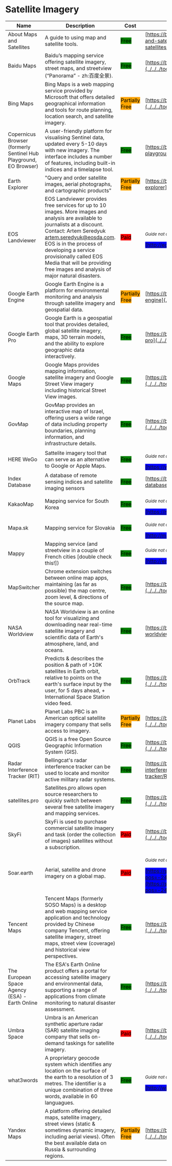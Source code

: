 # Satellite Imagery

| Name | Description | Cost | Tool Review and Guide |
| --- | --- | --- | --- |
| About Maps and Satellites | A guide to using map and satellite tools. | <mark style="background-color:green;">Free</mark> | [https://bellingcat.gitbook.io/toolkit/more/all-tools/about-maps-and-satellites](../../../tools/about-maps-and-satellites/README.md) |
| Baidu Maps | Baidu’s mapping service offering satellite imagery, street maps, and streetview (“Panorama” - zh:百度全景). | <mark style="background-color:green;">Free</mark> | [https://bellingcat.gitbook.io/toolkit/more/all-tools/baidu-maps](../../../tools/baidu-maps/README.md) |
| Bing Maps | Bing Maps is a web mapping service provided by Microsoft that offers detailed geographical information and tools for route planning, location search, and satellite imagery. | <mark style="background-color:orange;">Partially Free</mark> | [https://bellingcat.gitbook.io/toolkit/more/all-tools/bing-maps](../../../tools/bing-maps/README.md) |
| Copernicus Browser (formerly Sentinel Hub Playground, EO Browser) | A user-friendly platform for visualising Sentinel data, updated every 5-10 days with new imagery. The interface includes a number of features, including built-in indices and a timelapse tool. | <mark style="background-color:green;">Free</mark> | [https://bellingcat.gitbook.io/toolkit/more/all-tools/sentinal-hub-playground](../../../tools/sentinal-hub-playground/README.md) |
| Earth Explorer | "Query and order satellite images, aerial photographs, and cartographic products" | <mark style="background-color:orange;">Partially Free</mark> | [https://bellingcat.gitbook.io/toolkit/more/all-tools/earth-explorer](../../../tools/earth-explorer/README.md) |
| EOS Landviewer | EOS Landviewer provides free services for up to 10 images. More images and analysis are available to journalists at a discount. Contact: Artem Seredyuk artem.seredyuk@eosda.com. EOS is in the process of developing a service provisionally called EOS Media that will be providing free images and analysis of major natural disasters. | <mark style="background-color:red;">Paid</mark> | <p><sub><em>Guide not available</em></sub></p><mark style="background-color:blue;"> [http://eos.com/landviewer](http://eos.com/landviewer) </mark> |
| Google Earth Engine | Google Earth Engine is a platform for environmental monitoring and analysis through satellite imagery and geospatial data. | <mark style="background-color:orange;">Partially Free</mark> | [https://bellingcat.gitbook.io/toolkit/more/all-tools/google-earth-engine](../../../tools/google-earth-engine/README.md) |
| Google Earth Pro | Google Earth is a geospatial tool that provides detailed, global satellite imagery, maps, 3D terrain models, and the ability to explore geographic data interactively. | <mark style="background-color:green;">Free</mark> | [https://bellingcat.gitbook.io/toolkit/more/all-tools/google-earth-pro](../../../tools/google-earth-pro/README.md) |
| Google Maps | Google Maps provides mapping information, satellite imagery and Google Street View imagery including historical Street View images. | <mark style="background-color:green;">Free</mark> | [https://bellingcat.gitbook.io/toolkit/more/all-tools/google-maps](../../../tools/google-maps/README.md) |
| GovMap | GovMap provides an interactive map of Israel, offering users a wide range of data including property boundaries, planning information, and infrastructure details. | <mark style="background-color:green;">Free</mark> | [https://bellingcat.gitbook.io/toolkit/more/all-tools/govmap](../../../tools/govmap/README.md) |
| HERE WeGo | Sattelite imagery tool that can serve as an alternative to Google or Apple Maps. | <mark style="background-color:green;">Free</mark> | <p><sub><em>Guide not available</em></sub></p><mark style="background-color:blue;"> [https://wego.here.com/](https://wego.here.com/) </mark> |
| Index Database | A database of remote sensing indices and satellite imaging sensors | <mark style="background-color:green;">Free</mark> | [https://bellingcat.gitbook.io/toolkit/more/all-tools/index-database](../../../tools/index-database/README.md) |
| KakaoMap | Mapping service for South Korea | <mark style="background-color:green;">Free</mark> | <p><sub><em>Guide not available</em></sub></p><mark style="background-color:blue;"> [https://map.kakao.com](https://map.kakao.com) </mark> |
| Mapa.sk | Mapping service for Slovakia | <mark style="background-color:green;">Free</mark> | <p><sub><em>Guide not available</em></sub></p><mark style="background-color:blue;"> [http://mapa.sk/](http://mapa.sk/) </mark> |
| Mappy | Mapping service (and streetview in a couple of French cities \[double check this!]) | <mark style="background-color:green;">Free</mark> | <p><sub><em>Guide not available</em></sub></p><mark style="background-color:blue;"> [http://en.mappy.com/](http://en.mappy.com/) </mark> |
| MapSwitcher | Chrome extension switches  between online map apps, maintaining (as far as possible) the map centre, zoom level, & directions of the source map. | <mark style="background-color:green;">Free</mark> | [https://bellingcat.gitbook.io/toolkit/more/all-tools/mapswitcher](../../../tools/mapswitcher/README.md) |
| NASA Worldview | NASA Worldview is an online tool for visualizing and downloading near real-time satellite imagery and scientific data of Earth's atmosphere, land, and oceans. | <mark style="background-color:green;">Free</mark> | [https://bellingcat.gitbook.io/toolkit/more/all-tools/nasa-worldview](../../../tools/nasa-worldview/README.md) |
| OrbTrack | Predicts & describes the position & path of >10K satellites in Earth orbit, relative to points on the earth's surface input by the user, for 5 days ahead, + International Space Station video feed. | <mark style="background-color:green;">Free</mark> | [https://bellingcat.gitbook.io/toolkit/more/all-tools/orbtrack](../../../tools/orbtrack/README.md) |
| Planet Labs | Planet Labs PBC is an American optical satellite imagery company that sells access to imagery. | <mark style="background-color:orange;">Partially Free</mark> | [https://bellingcat.gitbook.io/toolkit/more/all-tools/planet-labs](../../../tools/planet-labs/README.md) |
| QGIS | QGIS is a free Open Source Geographic Information System (GIS). | <mark style="background-color:green;">Free</mark> | [https://bellingcat.gitbook.io/toolkit/more/all-tools/qgis](../../../tools/qgis/README.md) |
| Radar Interference Tracker (RIT) | Bellingcat's radar interference tracker can be used to locate and monitor active military radar systems. | <mark style="background-color:green;">Free</mark> | [https://bellingcat.gitbook.io/toolkit/more/all-tools/radar-interference-tracker](../../../tools/radar-interference-tracker/README.md) |
| satellites.pro | Satellites.pro allows open source researchers to quickly switch between several free satellite imagery and mapping services. | <mark style="background-color:green;">Free</mark> | [https://bellingcat.gitbook.io/toolkit/more/all-tools/satellites.pro](../../../tools/satellites.pro/README.md) |
| SkyFi | SkyFi is used to purchase commercial satellite imagery and task (order the collection of images) satellites without a subscription. | <mark style="background-color:red;">Paid</mark> | [https://bellingcat.gitbook.io/toolkit/more/all-tools/skyfi](../../../tools/skyfi/README.md) |
| Soar.earth | Aerial, satellite and drone imagery on a global map. | <mark style="background-color:red;">Paid</mark> | <p><sub><em>Guide not available</em></sub></p><mark style="background-color:blue;"> [https://soar.earth/?pos=-24.806025673047216%2C112.37019712776902%2C7](https://soar.earth/?pos=-24.806025673047216%2C112.37019712776902%2C7) </mark> |
| Tencent Maps | Tencent Maps (formerly SOSO Maps) is a desktop and web mapping service application and technology provided by Chinese company Tencent, offering satellite imagery, street maps, street view (coverage) and historical view perspectives. | <mark style="background-color:green;">Free</mark> | [https://bellingcat.gitbook.io/toolkit/more/all-tools/tencent-maps](../../../tools/tencent-maps/README.md) |
| The European Space Agency (ESA) - Earth Online | The ESA's Earth Online product offers a portal for accessing satellite imagery and environmental data, supporting a range of applications from climate monitoring to natural disaster assessment. | <mark style="background-color:green;">Free</mark> | [https://bellingcat.gitbook.io/toolkit/more/all-tools/earth-online](../../../tools/earth-online/README.md) |
| Umbra Space | Umbra is an American synthetic aperture radar (SAR) satellite imaging company that sells on-demand taskings for satellite imagery. | <mark style="background-color:red;">Paid</mark> | [https://bellingcat.gitbook.io/toolkit/more/all-tools/umbra-space](../../../tools/umbra-space/README.md) |
| what3words | A proprietary geocode system which identifies any location on the surface of the earth to a resolution of 3 metres. The identifier is a unique combination of three words, available in 60 languagues. | <mark style="background-color:green;">Free</mark> | <p><sub><em>Guide not available</em></sub></p><mark style="background-color:blue;"> [http://what3words.com/](http://what3words.com/) </mark> |
| Yandex Maps | A platform offering detailed maps, satellite imagery, street views (static & sometimes dynamic imagery, including aerial views). Often the best available data on Russia & surrounding regions. | <mark style="background-color:orange;">Partially Free</mark> | [https://bellingcat.gitbook.io/toolkit/more/all-tools/yandex-maps](../../../tools/yandex-maps/README.md) |